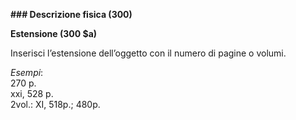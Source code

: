 **### Descrizione fisica (300)**

**Estensione (300 $a)**

Inserisci l’estensione dell’oggetto con il numero di pagine o volumi.

_Esempi_:  
270 p.  
xxi, 528 p.  
2vol.: XI, 518p.; 480p.